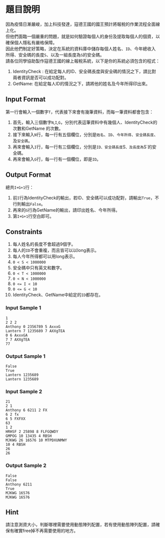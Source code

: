 # 題目說明
因為疫情日漸嚴峻，加上科技發達，寇德王國的國王預計將報稅的作業流程全面線上化。<br>
但他們面臨一個嚴重的問題，就是如何驗證每個人的身份及提取每個人的個資，以確保個人隱私有嚴格保障。<br>
因此他們制定好策略，決定在系統的資料庫中儲存每個人姓名、`ID`、今年總收入所得、安全碼的長度`S`、以及一組長度為`S`的安全碼。<br>
請各位同學協助製作寇德王國的線上報稅系統，以下是你的系統必須包含的程式：
1) IdentityCheck : 在給定每人的ID、安全碼長度與安全碼的情況之下，請比對兩者資訊是否可以成功配對。
2) GetName: 在給定每人ID的情況之下，請將他的姓名及今年所得印出來。

## Input Format
第一行會輸入一個數字`T`，代表接下來會有幾筆資料，而每一筆資料都會包含：
1) 首先，輸入三個數字`N`,`I`,`G`，分別代表這筆資料中有幾個人、IdentityCheck的次數和GetName
的次數。
2) 接下來輸入`N`行，每一行有五個欄位，分別是`姓名`、`ID`、`今年所得`、`安全碼長度`、及`安全碼`。
3) 再來會輸入`I`行，每一行有三個欄位，分別是`ID、安全碼長度`S`、及長度為`S`的安全碼。
4) 再來會輸入`G`行，每一行有一個欄位，即是`ID`。

## Output Format
總共`I+G+1`行：
1) 前`I`行為IdentityCheck的輸出，若ID、安全碼可以成功配對，請輸出`True`，不行則輸出`False`。
2) 再來的`G`行為GetName的輸出，請印出姓名、今年所得。
3) 第`I+G+1`行空白即可。

## Constraints
1) 每人姓名的長度不會超過9個字。
2) 每人的`ID`不會重複，而且皆可以以long表示。
3) 每人今年所得都可以用long表示。
4) `0 < S < 1000000`
5) 安全碼中只有英文和數字。
6) `0 < T < 1000000`
7) `0 < N < 1000000`
8) `0 <= I < 10`
9) `0 <= G < 10`
10) IdentityCheck、GetName中給定的`ID`都存在。

### Input Sample 1
```
1
2 2 2
Anthony 0 2356789 5 AxxxG
Lantern 7 1235689 7 AXXgTEA
0 6 AxxxGA
7 7 AXXgTEA
77
```

### Output Sample 1
```
False
True
Lantern 1235689
Lantern 1235689
```

### Input Sample 2
```
21
2 1
Anthony 6 6211 2 FX
6 2 fx
6 5 FXFXX
63
1 2
HRHSF 2 25898 8 FLFGQWDY
GMPOG 10 13435 4 RBSH
MJKWG 26 16576 10 MTPDXUNMWY
10 4 RBSH
26
26
```

### Output Sample 2
```
False
False
Anthony 6211
True
MJKWG 16576
MJKWG 16576
```

## Hint
請注意測資大小，判斷哪裡需要使用動態陣列配置，若有使用動態陣列配置，請確保有確實free掉不再需要使用的地方。

